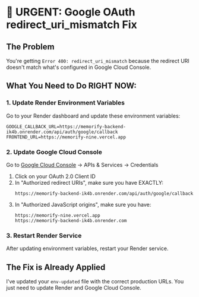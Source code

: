 # 🚨 URGENT: Google OAuth redirect_uri_mismatch Fix

## The Problem
You're getting `Error 400: redirect_uri_mismatch` because the redirect URI doesn't match what's configured in Google Cloud Console.

## What You Need to Do RIGHT NOW:

### 1. Update Render Environment Variables
Go to your Render dashboard and update these environment variables:

```
GOOGLE_CALLBACK_URL=https://memorify-backend-ik4b.onrender.com/api/auth/google/callback
FRONTEND_URL=https://memorify-nine.vercel.app
```

### 2. Update Google Cloud Console
Go to [Google Cloud Console](https://console.cloud.google.com/) → APIs & Services → Credentials

1. Click on your OAuth 2.0 Client ID
2. In "Authorized redirect URIs", make sure you have EXACTLY:
   ```
   https://memorify-backend-ik4b.onrender.com/api/auth/google/callback
   ```
3. In "Authorized JavaScript origins", make sure you have:
   ```
   https://memorify-nine.vercel.app
   https://memorify-backend-ik4b.onrender.com
   ```

### 3. Restart Render Service
After updating environment variables, restart your Render service.

## The Fix is Already Applied
I've updated your `env-updated` file with the correct production URLs. You just need to update Render and Google Cloud Console.

